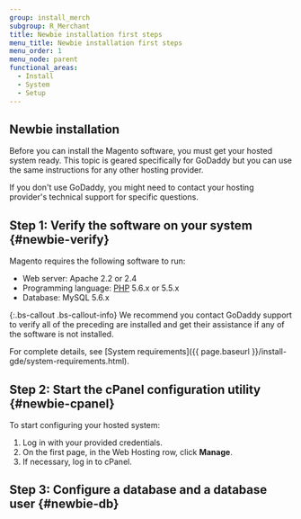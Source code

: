 ```yaml
---
group: install_merch
subgroup: R_Merchant
title: Newbie installation first steps
menu_title: Newbie installation first steps
menu_order: 1
menu_node: parent
functional_areas:
  - Install
  - System
  - Setup
---
```


## Newbie installation

Before you can install the Magento software, you must get your hosted system ready. This topic is geared specifically for GoDaddy but you can use the same instructions for any other hosting provider.

If you don't use GoDaddy, you might need to contact your hosting provider's technical support for specific questions.

## Step 1: Verify the software on your system {#newbie-verify}

Magento requires the following software to run:

* Web server: Apache 2.2 or 2.4
* Programming language: [PHP](https://glossary.magento.com/php) 5.6.x or 5.5.x
* Database: MySQL 5.6.x

{:.bs-callout .bs-callout-info}
We recommend you contact GoDaddy support to verify all of the preceding are installed and get their assistance if any of the software is not installed.

For complete details, see [System requirements]({{ page.baseurl }}/install-gde/system-requirements.html).

## Step 2: Start the cPanel configuration utility {#newbie-cpanel}

To start configuring your hosted system:

1. Log in with your provided credentials.
2. On the first page, in the Web Hosting row, click **Manage**.
3. If necessary, log in to cPanel.

## Step 3: Configure a database and a database user {#newbie-db}

